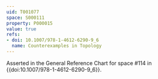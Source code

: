 ```yaml
---
uid: T001077
space: S000111
property: P000015
value: true
refs:
- doi: 10.1007/978-1-4612-6290-9_6
  name: Counterexamples in Topology
---
```


Asserted in the General Reference Chart for space #114 in
{{doi:10.1007/978-1-4612-6290-9_6}}.
